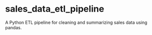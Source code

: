 # sales_data_etl_pipeline
A Python ETL pipeline for cleaning and summarizing sales data using pandas.
